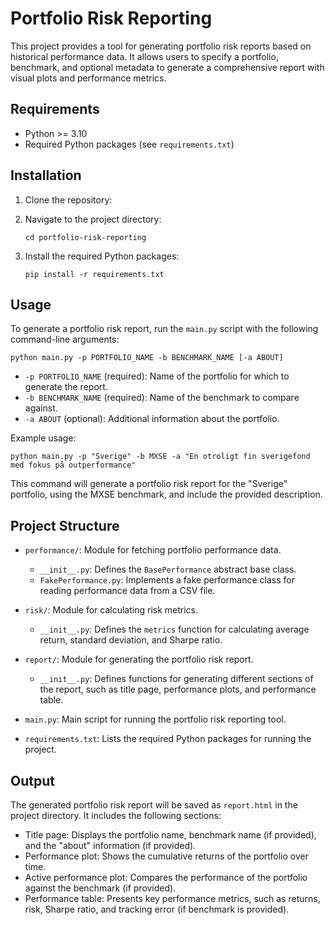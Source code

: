 # Portfolio Risk Reporting

This project provides a tool for generating portfolio risk reports based on historical performance data. It allows users to specify a portfolio, benchmark, and optional metadata to generate a comprehensive report with visual plots and performance metrics.

## Requirements

- Python >= 3.10
- Required Python packages (see `requirements.txt`)

## Installation

1. Clone the repository:

2. Navigate to the project directory:
   ```
   cd portfolio-risk-reporting
   ```

3. Install the required Python packages:
   ```
   pip install -r requirements.txt
   ```

## Usage

To generate a portfolio risk report, run the `main.py` script with the following command-line arguments:

```
python main.py -p PORTFOLIO_NAME -b BENCHMARK_NAME [-a ABOUT]
```

- `-p PORTFOLIO_NAME` (required): Name of the portfolio for which to generate the report.
- `-b BENCHMARK_NAME` (required): Name of the benchmark to compare against.
- `-a ABOUT` (optional): Additional information about the portfolio.

Example usage:
```
python main.py -p "Sverige" -b MXSE -a "En otroligt fin sverigefond med fokus på outperformance"
```

This command will generate a portfolio risk report for the "Sverige" portfolio, using the MXSE benchmark, and include the provided description.

## Project Structure

- `performance/`: Module for fetching portfolio performance data.
  - `__init__.py`: Defines the `BasePerformance` abstract base class.
  - `FakePerformance.py`: Implements a fake performance class for reading performance data from a CSV file.

- `risk/`: Module for calculating risk metrics.
  - `__init__.py`: Defines the `metrics` function for calculating average return, standard deviation, and Sharpe ratio.

- `report/`: Module for generating the portfolio risk report.
  - `__init__.py`: Defines functions for generating different sections of the report, such as title page, performance plots, and performance table.

- `main.py`: Main script for running the portfolio risk reporting tool.

- `requirements.txt`: Lists the required Python packages for running the project.

## Output

The generated portfolio risk report will be saved as `report.html` in the project directory. It includes the following sections:

- Title page: Displays the portfolio name, benchmark name (if provided), and the "about" information (if provided).
- Performance plot: Shows the cumulative returns of the portfolio over time.
- Active performance plot: Compares the performance of the portfolio against the benchmark (if provided).
- Performance table: Presents key performance metrics, such as returns, risk, Sharpe ratio, and tracking error (if benchmark is provided).

